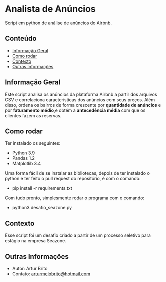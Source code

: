 # Analista de Anúncios
Script em python de análise de anúncios do Airbnb.

## Conteúdo
* [Informação Geral](#informação-geral)
* [Como rodar](#como-rodar)
* [Contexto](#contexto)
* [Outras Informações](#outras-informações)

## Informação Geral
Este script analisa os anúncios da plataforma Airbnb a partir dos arquivos CSV e correlaciona características
dos anúncios com seus preços. Além disso, ordena os bairros de forma crescente por **quantidade de anúncios** e 
por **faturamento médio**,e obtém a **antecedência média** com que os clientes fazem as reservas.

## Como rodar
Ter instalado os seguintes:
* Python     3.9
* Pandas     1.2
* Matplotlib 3.4

Uma forma fácil de se instalar as bibliotecas, depois de ter instalado o python e ter feito o pull request do 
repositório, é com o comando:
* pip install -r requirements.txt

Com tudo pronto, simplesmente rodar o programa com o comando:
* python3 desafio_seazone.py 

## Contexto
Esse script foi um desafio criado a partir de um processo seletivo para estágio na empresa Seazone.

## Outras Informações
* Autor: Artur Brito
* Contato: arturmelobrito@hotmail.com